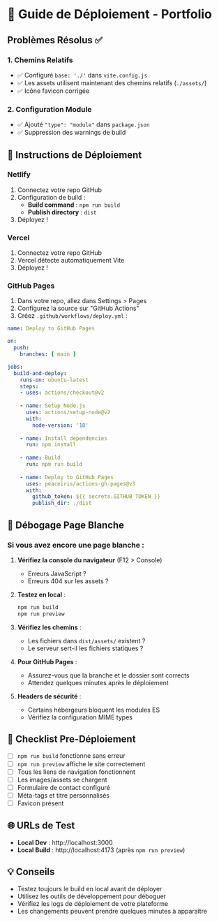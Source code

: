 # 🚀 Guide de Déploiement - Portfolio

## Problèmes Résolus ✅

### 1. Chemins Relatifs
- ✅ Configuré `base: './'` dans `vite.config.js`
- ✅ Les assets utilisent maintenant des chemins relatifs (`./assets/`)
- ✅ Icône favicon corrigée

### 2. Configuration Module
- ✅ Ajouté `"type": "module"` dans `package.json`
- ✅ Suppression des warnings de build

## 🔧 Instructions de Déploiement

### Netlify
1. Connectez votre repo GitHub
2. Configuration de build :
   - **Build command** : `npm run build`
   - **Publish directory** : `dist`
3. Déployez !

### Vercel
1. Connectez votre repo GitHub
2. Vercel détecte automatiquement Vite
3. Déployez !

### GitHub Pages
1. Dans votre repo, allez dans Settings > Pages
2. Configurez la source sur "GitHub Actions"
3. Créez `.github/workflows/deploy.yml` :

```yaml
name: Deploy to GitHub Pages

on:
  push:
    branches: [ main ]

jobs:
  build-and-deploy:
    runs-on: ubuntu-latest
    steps:
    - uses: actions/checkout@v2
    
    - name: Setup Node.js
      uses: actions/setup-node@v2
      with:
        node-version: '18'
        
    - name: Install dependencies
      run: npm install
      
    - name: Build
      run: npm run build
      
    - name: Deploy to GitHub Pages
      uses: peaceiris/actions-gh-pages@v3
      with:
        github_token: ${{ secrets.GITHUB_TOKEN }}
        publish_dir: ./dist
```

## 🐛 Débogage Page Blanche

### Si vous avez encore une page blanche :

1. **Vérifiez la console du navigateur** (F12 > Console)
   - Erreurs JavaScript ?
   - Erreurs 404 sur les assets ?

2. **Testez en local** :
   ```bash
   npm run build
   npm run preview
   ```

3. **Vérifiez les chemins** :
   - Les fichiers dans `dist/assets/` existent ?
   - Le serveur sert-il les fichiers statiques ?

4. **Pour GitHub Pages** :
   - Assurez-vous que la branche et le dossier sont corrects
   - Attendez quelques minutes après le déploiement

5. **Headers de sécurité** :
   - Certains hébergeurs bloquent les modules ES
   - Vérifiez la configuration MIME types

## 📝 Checklist Pre-Déploiement

- [ ] `npm run build` fonctionne sans erreur
- [ ] `npm run preview` affiche le site correctement
- [ ] Tous les liens de navigation fonctionnent
- [ ] Les images/assets se chargent
- [ ] Formulaire de contact configuré
- [ ] Méta-tags et titre personnalisés
- [ ] Favicon présent

## 🌐 URLs de Test

- **Local Dev** : http://localhost:3000
- **Local Build** : http://localhost:4173 (après `npm run preview`)

## 💡 Conseils

- Testez toujours le build en local avant de déployer
- Utilisez les outils de développement pour déboguer
- Vérifiez les logs de déploiement de votre plateforme
- Les changements peuvent prendre quelques minutes à apparaître 